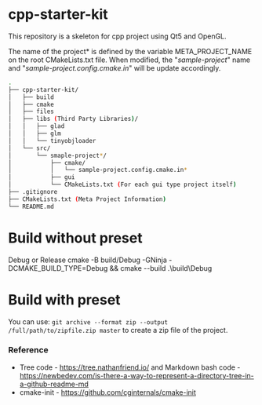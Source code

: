 ﻿cpp-starter-kit
==================

This repository is a skeleton for cpp project using Qt5 and OpenGL.

The name of the project* is defined by the variable META_PROJECT_NAME on the root CMakeLists.txt file. When modified, the "_sample-project_" name and  "_sample-project.config.cmake.in_" will be update accordingly.

```bash
.
├── cpp-starter-kit/
│   ├── build
│   ├── cmake
│   ├── files
│   ├── libs (Third Party Libraries)/
│   │   ├── glad
│   │   ├── glm
│   │   └── tinyobjloader
│   └── src/
│       └── smaple-project*/
│           ├── cmake/
│           │   └── sample-project.config.cmake.in*
│           ├── gui
│           └── CMakeLists.txt (For each gui type project itself)
├── .gitignore
├── CMakeLists.txt (Meta Project Information)
└── README.md
```

# Build without preset
Debug or Release
cmake -B build/Debug -GNinja -DCMAKE_BUILD_TYPE=Debug && cmake --build .\build\Debug

# Build with preset

You can use:
<code>git archive --format zip --output /full/path/to/zipfile.zip master</code>
to create a zip file of the project.

### Reference
- Tree code -  https://tree.nathanfriend.io/ and Markdown bash code - https://newbedev.com/is-there-a-way-to-represent-a-directory-tree-in-a-github-readme-md
- cmake-init - https://github.com/cginternals/cmake-init
